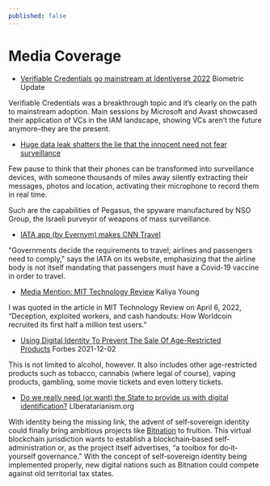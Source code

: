 ```yaml
---
published: false
---
```


# Media Coverage

* [Verifiable Credentials go mainstream at Identiverse 2022](https://www.biometricupdate.com/202206/verifiable-credentials-go-mainstream-at-identiverse-2022) Biometric Update

Verifiable Credentials was a breakthrough topic and it’s clearly on the path to mainstream adoption. Main sessions by Microsoft and Avast showcased their application of VCs in the IAM landscape, showing VCs aren’t the future anymore–they are the present.
* [Huge data leak shatters the lie that the innocent need not fear surveillance](https://www.theguardian.com/news/2021/jul/18/huge-data-leak-shatters-lie-innocent-need-not-fear-surveillance)

Few pause to think that their phones can be transformed into surveillance devices, with someone thousands of miles away silently extracting their messages, photos and location, activating their microphone to record them in real time.

Such are the capabilities of Pegasus, the spyware manufactured by NSO Group, the Israeli purveyor of weapons of mass surveillance.
* [IATA app (by Evernym) makes CNN Travel](https://www.cnn.com/travel/article/iata-travel-pass/index.html)

"Governments decide the requirements to travel; airlines and passengers need to comply," says the IATA on its website, emphasizing that the airline body is not itself mandating that passengers must have a Covid-19 vaccine in order to travel.

* [Media Mention: MIT Technology Review](https://identitywoman.net/media-mention-mit-technology-review/) Kaliya Young

I was quoted in the article in MIT Technology Review on April 6, 2022, “Deception, exploited workers, and cash handouts: How Worldcoin recruited its first half a million test users.”

* [Using Digital Identity To Prevent The Sale Of Age-Restricted Products](https://www.forbes.com/sites/forbesbusinesscouncil/2021/12/02/using-digital-identity-to-prevent-the-sale-of-age-restricted-products/?sh=5de510a97f9d) Forbes 2021-12-02

This is not limited to alcohol, however. It also includes other age-restricted products such as tobacco, cannabis (where legal of course), vaping products, gambling, some movie tickets and even lottery tickets.

* [Do we really need (or want) the State to provide us with digital identification?](https://www.libertarianism.org/articles/self-sovereign-identity-blockchain-age) LIberatarianism.org

With identity being the missing link, the advent of self‐​sovereign identity could finally bring ambitious projects like [Bitnation](https://tse.bitnation.co/) to fruition. This virtual blockchain jurisdiction wants to establish a blockchain‐​based self‐​administration or, as the project itself advertises, “a toolbox for do‐​it‐​yourself governance.” With the concept of self‐​sovereign identity being implemented properly, new digital nations such as Bitnation could compete against old territorial tax states.

